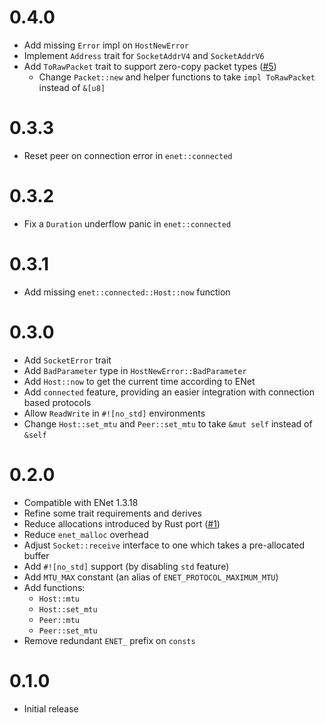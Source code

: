 # 0.4.0
- Add missing `Error` impl on `HostNewError`
- Implement `Address` trait for `SocketAddrV4` and `SocketAddrV6`
- Add `ToRawPacket` trait to support zero-copy packet types ([#5](https://github.com/jabuwu/rusty_enet/pull/5))
  - Change `Packet::new` and helper functions to take `impl ToRawPacket` instead of `&[u8]`

# 0.3.3
- Reset peer on connection error in `enet::connected`

# 0.3.2
- Fix a `Duration` underflow panic in `enet::connected`

# 0.3.1
- Add missing `enet::connected::Host::now` function

# 0.3.0
- Add `SocketError` trait
- Add `BadParameter` type in `HostNewError::BadParameter`
- Add `Host::now` to get the current time according to ENet
- Add `connected` feature, providing an easier integration with connection based protocols
- Allow `ReadWrite` in `#![no_std]` environments
- Change `Host::set_mtu` and `Peer::set_mtu` to take `&mut self` instead of `&self`

# 0.2.0
- Compatible with ENet 1.3.18
- Refine some trait requirements and derives
- Reduce allocations introduced by Rust port ([#1](https://github.com/jabuwu/rusty_enet/issues/1))
- Reduce `enet_malloc` overhead
- Adjust `Socket::receive` interface to one which takes a pre-allocated buffer
- Add `#![no_std]` support (by disabling `std` feature)
- Add `MTU_MAX` constant (an alias of `ENET_PROTOCOL_MAXIMUM_MTU`)
- Add functions:
  - `Host::mtu`
  - `Host::set_mtu`
  - `Peer::mtu`
  - `Peer::set_mtu`
- Remove redundant `ENET_` prefix on `consts`

# 0.1.0
- Initial release
